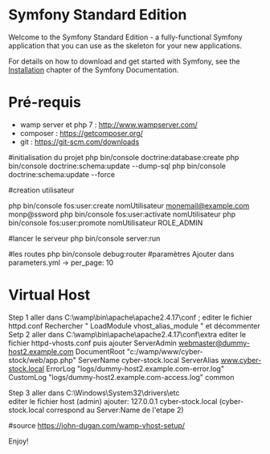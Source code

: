Symfony Standard Edition
========================

Welcome to the Symfony Standard Edition - a fully-functional Symfony
application that you can use as the skeleton for your new applications.

For details on how to download and get started with Symfony, see the
[Installation][1] chapter of the Symfony Documentation.


Pré-requis
========================
- wamp server et php 7 : http://www.wampserver.com/
- composer : https://getcomposer.org/
- git : https://git-scm.com/downloads

#initialisation du projet
php bin/console doctrine:database:create
php bin/console doctrine:schema:update  --dump-sql
php bin/console doctrine:schema:update  --force

#creation utilisateur

php bin/console fos:user:create nomUtilisateur monemail@example.com monp@ssword
php bin/console fos:user:activate nomUtilisateur
php bin/console fos:user:promote nomUtilisateur ROLE_ADMIN

#lancer le serveur
php bin/console server:run

#les routes
php bin/console debug:router
#paramètres
Ajouter dans parameters.yml
-> per_page: 10

Virtual Host
========================
Step 1
aller dans C:\wamp\bin\apache\apache2.4.17\conf ;
editer le fichier httpd.conf
Rechercher " LoadModule vhost_alias_module " et décommenter
Setp 2
aller dans C:\wamp\bin\apache\apache2.4.17\conf\extra
editer le fichier httpd-vhosts.conf puis ajouter
<VirtualHost cyber-stock.local>
    ServerAdmin webmaster@dummy-host2.example.com
    DocumentRoot "c:/wamp/www/cyber-stock/web/app.php"
    ServerName cyber-stock.local
    ServerAlias www.cyber-stock.local
    ErrorLog "logs/dummy-host2.example.com-error.log"
    CustomLog "logs/dummy-host2.example.com-access.log" common
</VirtualHost>

Step 3 aller dans C:\Windows\System32\drivers\etc\
editer le fichier host (admin) ajouter:
127.0.0.1       cyber-stock.local
(cyber-stock.local correspond au Server:Name de l'etape 2)


#source https://john-dugan.com/wamp-vhost-setup/




Enjoy!

[1]:  https://symfony.com/doc/3.3/setup.html
[6]:  https://symfony.com/doc/current/bundles/SensioFrameworkExtraBundle/index.html
[7]:  https://symfony.com/doc/3.3/doctrine.html
[8]:  https://symfony.com/doc/3.3/templating.html
[9]:  https://symfony.com/doc/3.3/security.html
[10]: https://symfony.com/doc/3.3/email.html
[11]: https://symfony.com/doc/3.3/logging.html
[13]: https://symfony.com/doc/current/bundles/SensioGeneratorBundle/index.html
[14]: https://symfony.com/doc/current/setup/built_in_web_server.html

